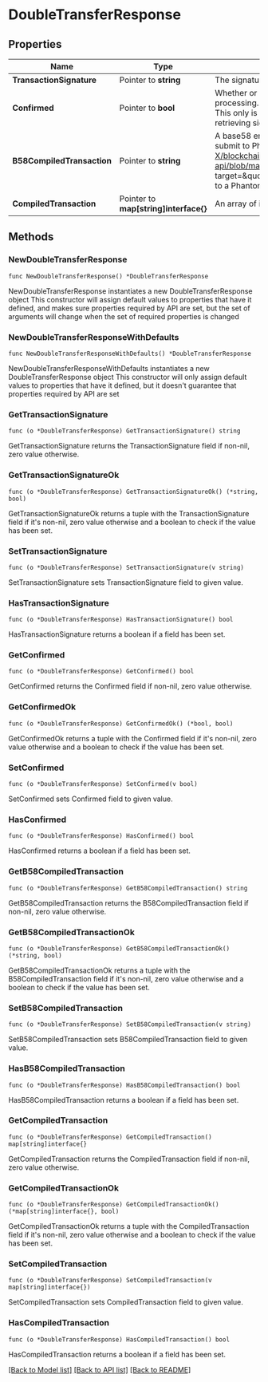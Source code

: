 # DoubleTransferResponse

## Properties

Name | Type | Description | Notes
------------ | ------------- | ------------- | -------------
**TransactionSignature** | Pointer to **string** | The signature of the transaction | [optional] 
**Confirmed** | Pointer to **bool** | Whether or not the transaction was confirmed or simply submitted for processing. The status depends on your input for &#x60;wait_for_confirmation&#x60;. This only is returned when you are submitting a transaction, not when retrieving signatures for a public key, for example. | [optional] 
**B58CompiledTransaction** | Pointer to **string** | A base58 encoded byte array in string representation. Really easy to submit to Phantom. See &lt;a href&#x3D;\&quot;https://github.com/BL0CK-X/blockchain-api/blob/main/examples/tutorials/phantom_tutorials/transfer_solana.html\&quot; target&#x3D;\&quot;_blank\&quot;&gt;here&lt;/a&gt; for an example on how to submit it to a Phantom wallet for signing. | [optional] 
**CompiledTransaction** | Pointer to **map[string]interface{}** | An array of integers representing the bytes of the transaction | [optional] 

## Methods

### NewDoubleTransferResponse

`func NewDoubleTransferResponse() *DoubleTransferResponse`

NewDoubleTransferResponse instantiates a new DoubleTransferResponse object
This constructor will assign default values to properties that have it defined,
and makes sure properties required by API are set, but the set of arguments
will change when the set of required properties is changed

### NewDoubleTransferResponseWithDefaults

`func NewDoubleTransferResponseWithDefaults() *DoubleTransferResponse`

NewDoubleTransferResponseWithDefaults instantiates a new DoubleTransferResponse object
This constructor will only assign default values to properties that have it defined,
but it doesn't guarantee that properties required by API are set

### GetTransactionSignature

`func (o *DoubleTransferResponse) GetTransactionSignature() string`

GetTransactionSignature returns the TransactionSignature field if non-nil, zero value otherwise.

### GetTransactionSignatureOk

`func (o *DoubleTransferResponse) GetTransactionSignatureOk() (*string, bool)`

GetTransactionSignatureOk returns a tuple with the TransactionSignature field if it's non-nil, zero value otherwise
and a boolean to check if the value has been set.

### SetTransactionSignature

`func (o *DoubleTransferResponse) SetTransactionSignature(v string)`

SetTransactionSignature sets TransactionSignature field to given value.

### HasTransactionSignature

`func (o *DoubleTransferResponse) HasTransactionSignature() bool`

HasTransactionSignature returns a boolean if a field has been set.

### GetConfirmed

`func (o *DoubleTransferResponse) GetConfirmed() bool`

GetConfirmed returns the Confirmed field if non-nil, zero value otherwise.

### GetConfirmedOk

`func (o *DoubleTransferResponse) GetConfirmedOk() (*bool, bool)`

GetConfirmedOk returns a tuple with the Confirmed field if it's non-nil, zero value otherwise
and a boolean to check if the value has been set.

### SetConfirmed

`func (o *DoubleTransferResponse) SetConfirmed(v bool)`

SetConfirmed sets Confirmed field to given value.

### HasConfirmed

`func (o *DoubleTransferResponse) HasConfirmed() bool`

HasConfirmed returns a boolean if a field has been set.

### GetB58CompiledTransaction

`func (o *DoubleTransferResponse) GetB58CompiledTransaction() string`

GetB58CompiledTransaction returns the B58CompiledTransaction field if non-nil, zero value otherwise.

### GetB58CompiledTransactionOk

`func (o *DoubleTransferResponse) GetB58CompiledTransactionOk() (*string, bool)`

GetB58CompiledTransactionOk returns a tuple with the B58CompiledTransaction field if it's non-nil, zero value otherwise
and a boolean to check if the value has been set.

### SetB58CompiledTransaction

`func (o *DoubleTransferResponse) SetB58CompiledTransaction(v string)`

SetB58CompiledTransaction sets B58CompiledTransaction field to given value.

### HasB58CompiledTransaction

`func (o *DoubleTransferResponse) HasB58CompiledTransaction() bool`

HasB58CompiledTransaction returns a boolean if a field has been set.

### GetCompiledTransaction

`func (o *DoubleTransferResponse) GetCompiledTransaction() map[string]interface{}`

GetCompiledTransaction returns the CompiledTransaction field if non-nil, zero value otherwise.

### GetCompiledTransactionOk

`func (o *DoubleTransferResponse) GetCompiledTransactionOk() (*map[string]interface{}, bool)`

GetCompiledTransactionOk returns a tuple with the CompiledTransaction field if it's non-nil, zero value otherwise
and a boolean to check if the value has been set.

### SetCompiledTransaction

`func (o *DoubleTransferResponse) SetCompiledTransaction(v map[string]interface{})`

SetCompiledTransaction sets CompiledTransaction field to given value.

### HasCompiledTransaction

`func (o *DoubleTransferResponse) HasCompiledTransaction() bool`

HasCompiledTransaction returns a boolean if a field has been set.


[[Back to Model list]](../README.md#documentation-for-models) [[Back to API list]](../README.md#documentation-for-api-endpoints) [[Back to README]](../README.md)


